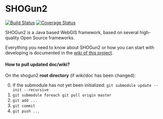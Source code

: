 # SHOGun2

[![Build Status](https://travis-ci.org/terrestris/shogun2.svg?branch=master)](https://travis-ci.org/terrestris/shogun2?branch=master) [![Coverage Status](https://coveralls.io/repos/terrestris/shogun2/badge.svg?branch=master)](https://coveralls.io/r/terrestris/shogun2?branch=master)

SHOGun2 is a Java based WebGIS framework, based on several high-quality Open Source frameworks.

Everything you need to know about SHOGun2 or how you can start with developing is documented in the [wiki of this project](https://github.com/terrestris/shogun2/wiki).

#### How to pull updated doc/wiki?

On the shogun2 **root directory** (if wiki/doc has been changed):

0. If the submodule has not yet been initialized: `git submodule update --init --recursive`
1. `git submodule foreach git pull origin master`
2. `git add ...`
3. `git commit`
4. `git push ...`
